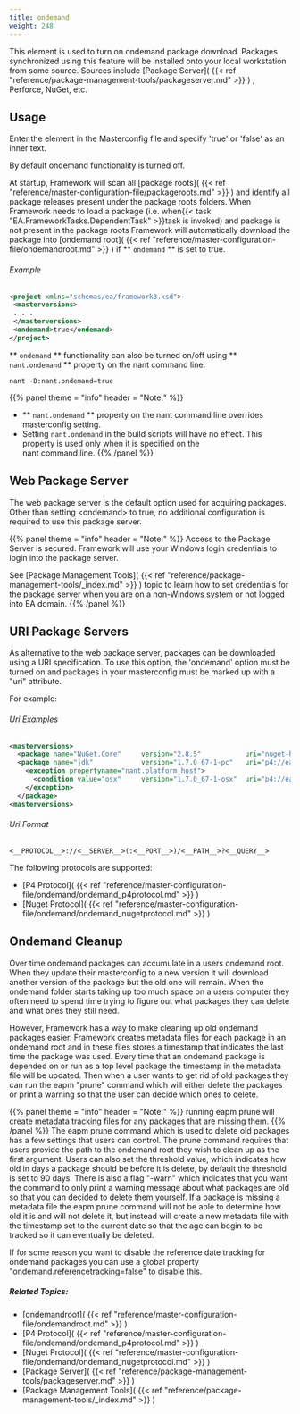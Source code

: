 ```yaml
---
title: ondemand
weight: 248
---
```


This element is used to turn on ondemand package download.  Packages synchronized using this feature will be installed onto your local
workstation from some source.  Sources include [Package Server]( {{< ref "reference/package-management-tools/packageserver.md" >}} ) ,
Perforce, NuGet, etc.

<a name="Usage"></a>
## Usage ##

Enter the element in the Masterconfig file and specify &#39;true&#39; or &#39;false&#39; as an inner text.

By default ondemand functionality is turned off.

At startup, Framework will scan all [package roots]( {{< ref "reference/master-configuration-file/packageroots.md" >}} ) and identify all package releases present
under the package roots folders. When Framework needs to load a package (i.e. when{{< task "EA.FrameworkTasks.DependentTask" >}}task is invoked) and package is not present in the package roots Framework will automatically download the package into [ondemand root]( {{< ref "reference/master-configuration-file/ondemandroot.md" >}} )  if  ** `ondemand` ** is set to true.

###### Example ######

```xml
<project xmlns="schemas/ea/framework3.xsd">
 <masterversions>
 . . .
 </masterversions>
 <ondemand>true</ondemand>
</project>
```
 ** `ondemand` **  functionality can also be turned on/off using  ** `nant.ondemand` ** property on the nant command line:


```
nant -D:nant.ondemand=true
```

{{% panel theme = "info" header = "Note:" %}}
- ** `nant.ondemand` ** property on the nant command line overrides masterconfig setting.
 - Setting `nant.ondemand` in the build scripts will have no effect. This property is used only when it is specified on the<br>nant command line.
{{% /panel %}}
<a name="web_package_server"></a>
## Web Package Server ##

The web package server is the default option used for acquiring packages. Other than setting &lt;ondemand&gt; to true, no additional
configuration is required to use this package server.


{{% panel theme = "info" header = "Note:" %}}
Access to the Package Server is secured. Framework will use your Windows login credentials to login into the package server.

See  [Package Management Tools]( {{< ref "reference/package-management-tools/_index.md" >}} ) topic to learn how to set credentials for the package server when you are
on a non-Windows system or not logged into EA domain.
{{% /panel %}}
<a name="uri_package_server"></a>
## URI Package Servers ##

As alternative to the web package server, packages can be downloaded using a URI specification. To use this option, the &#39;ondemand&#39; option
must be turned on and packages in your masterconfig must be marked up with a &quot;uri&quot; attribute.

For example:

###### Uri Examples ######

```xml
<masterversions>
  <package name="NuGet.Core"     version="2.8.5"           uri="nuget-https://www.nuget.org/api/v2/" />
  <package name="jdk"            version="1.7.0_67-1-pc"   uri="p4://eaos.rws.ad.ea.com:1666/EAOS/Framework2/RL/jdk/1.7.0_67-1-pc?cl=1039469" >
    <exception propertyname="nant.platform_host">
      <condition value="osx"     version="1.7.0_67-1-osx"  uri="p4://eaos.rws.ad.ea.com:1666/EAOS/Framework2/RL/jdk/1.7.0_67-1-osx?cl=1039469"/>
    </exception>
  </package>
<masterversions>
```
###### Uri Format ######

```
<__PROTOCOL__>://<__SERVER__>(:<__PORT__>)/<__PATH__>?<__QUERY__>
```
The following protocols are supported:

 - [P4 Protocol]( {{< ref "reference/master-configuration-file/ondemand/ondemand_p4protocol.md" >}} )
 - [Nuget Protocol]( {{< ref "reference/master-configuration-file/ondemand/ondemand_nugetprotocol.md" >}} )

<a name="cleanup"></a>
## Ondemand Cleanup ##

Over time ondemand packages can accumulate in a users ondemand root.
When they update their masterconfig to a new version it will download another version of the package but the old one will remain.
When the ondemand folder starts taking up too much space on a users computer they often need to spend time
trying to figure out what packages they can delete and what ones they still need.

However, Framework has a way to make cleaning up old ondemand packages easier.
Framework creates metadata files for each package in an ondemand root and in these files stores a timestamp that indicates the last time the package was used.
Every time that an ondemand package is depended on or run as a top level package the timestamp in the metadata file will be updated.
Then when a user wants to get rid of old packages they can run the eapm &quot;prune&quot; command which will either
delete the packages or print a warning so that the user can decide which ones to delete.


{{% panel theme = "info" header = "Note:" %}}
running eapm prune will create metadata tracking files for any packages that are missing them.
{{% /panel %}}
The eapm prune command which is used to delete old packages has a few settings that users can control.
The prune command requires that users provide the path to the ondemand root they wish to clean up as the first argument.
Users can also set the threshold value, which indicates how old in days a package should be before it is delete, by default the threshold is set to 90 days.
There is also a flag &quot;-warn&quot; which indicates that you want the command to only print a warning message about what packages are old so that you can decided to delete them yourself.
If a package is missing a metadata file the eapm prune command will not be able to determine how old it is and will not delete it,
but instead will create a new metadata file with the timestamp set to the current date so that the age can begin to be tracked so it can eventually be deleted.

If for some reason you want to disable the reference date tracking for ondemand packages you can use a global property &quot;ondemand.referencetracking=false&quot; to disable this.


##### Related Topics: #####
-  [ondemandroot]( {{< ref "reference/master-configuration-file/ondemandroot.md" >}} ) 
-  [P4 Protocol]( {{< ref "reference/master-configuration-file/ondemand/ondemand_p4protocol.md" >}} ) 
-  [Nuget Protocol]( {{< ref "reference/master-configuration-file/ondemand/ondemand_nugetprotocol.md" >}} ) 
-  [Package Server]( {{< ref "reference/package-management-tools/packageserver.md" >}} ) 
-  [Package Management Tools]( {{< ref "reference/package-management-tools/_index.md" >}} ) 

